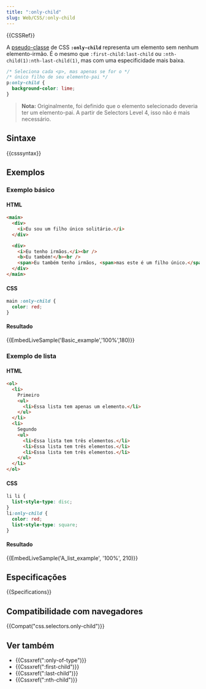 ```yaml
---
title: ":only-child"
slug: Web/CSS/:only-child
---
```


{{CSSRef}}

A [pseudo-classe](/pt-BR/docs/CSS/Pseudo-classes) de CSS **`:only-child`** representa um elemento sem nenhum elemento-irmão. É o mesmo que `:first-child:last-child` ou `:nth-child(1):nth-last-child(1)`, mas com uma especificidade mais baixa.

```css
/* Seleciona cada <p>, mas apenas se for o */
/* único filho de seu elemento-pai */
p:only-child {
  background-color: lime;
}
```

> **Nota:** Originalmente, foi definido que o elemento selecionado deveria ter um elemento-pai. A partir de Selectors Level 4, isso não é mais necessário.

## Sintaxe

{{csssyntax}}

## Exemplos

### Exemplo básico

#### HTML

```html
<main>
  <div>
    <i>Eu sou um filho único solitário.</i>
  </div>

  <div>
    <i>Eu tenho irmãos.</i><br />
    <b>Eu também!</b><br />
    <span>Eu também tenho irmãos, <span>mas este é um filho único.</span></span>
  </div>
</main>
```

#### CSS

```css
main :only-child {
  color: red;
}
```

#### Resultado

{{EmbedLiveSample('Basic_example','100%',180)}}

### Exemplo de lista

#### HTML

```html
<ol>
  <li>
    Primeiro
    <ul>
      <li>Essa lista tem apenas um elemento.</li>
    </ul>
  </li>
  <li>
    Segundo
    <ul>
      <li>Essa lista tem três elementos.</li>
      <li>Essa lista tem três elementos.</li>
      <li>Essa lista tem três elementos.</li>
    </ul>
  </li>
</ol>
```

#### CSS

```css
li li {
  list-style-type: disc;
}
li:only-child {
  color: red;
  list-style-type: square;
}
```

#### Resultado

{{EmbedLiveSample('A_list_example', '100%', 210)}}

## Especificações

{{Specifications}}

## Compatibilidade com navegadores

{{Compat("css.selectors.only-child")}}

## Ver também

- {{Cssxref(":only-of-type")}}
- {{Cssxref(":first-child")}}
- {{Cssxref(":last-child")}}
- {{Cssxref(":nth-child")}}
